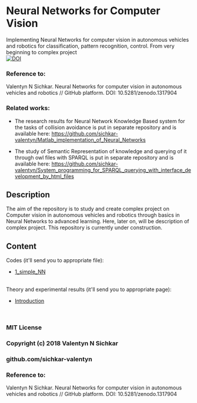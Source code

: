# Neural Networks for Computer Vision
Implementing Neural Networks for computer vision in autonomous vehicles and robotics for classification, pattern recognition, control. From very beginning to complex project
<br/>[![DOI](https://zenodo.org/badge/DOI/10.5281/zenodo.1317904.svg)](https://doi.org/10.5281/zenodo.1317904)

### Reference to:
Valentyn N Sichkar. Neural Networks for computer vision in autonomous vehicles and robotics // GitHub platform. DOI: 10.5281/zenodo.1317904

### Related works:
* The research results for Neural Network Knowledge Based system for the tasks of collision avoidance is put in separate repository and is available here: https://github.com/sichkar-valentyn/Matlab_implementation_of_Neural_Networks

* The study of Semantic Representation of knowledge and querying of it through owl files with SPARQL is put in separate repository and is available here: https://github.com/sichkar-valentyn/System_programming_for_SPARQL_querying_with_interface_development_by_html_files

## Description
The aim of the repository is to study and create complex project on Computer vision in autonomous vehicles and robotics through basics in Neural Networks to advanced learning. Here, later on, will be description of complex project. This repository is currently under construction.

## Content
Codes (it'll send you to appropriate file):
* [1_simple_NN](https://github.com/sichkar-valentyn/Neural_Networks_for_Computer_Vision/blob/master/Codes/1_simple_NN.py)

<br/>
Theory and experimental results (it'll send you to appropriate page):

* [Introduction](https://github.com/sichkar-valentyn/Neural_Networks_for_Computer_Vision/blob/master/Theory/Introduction.md)

<br/>

### MIT License
### Copyright (c) 2018 Valentyn N Sichkar
### github.com/sichkar-valentyn
### Reference to:
Valentyn N Sichkar. Neural Networks for computer vision in autonomous vehicles and robotics // GitHub platform. DOI: 10.5281/zenodo.1317904
